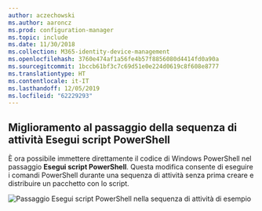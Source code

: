 ```yaml
---
author: aczechowski
ms.author: aaroncz
ms.prod: configuration-manager
ms.topic: include
ms.date: 11/30/2018
ms.collection: M365-identity-device-management
ms.openlocfilehash: 3760e474af1a56fe4b57f8856080d4414fd0a90a
ms.sourcegitcommit: 1bccb61bf3c7c69d51e0e224d0619c8f608e8777
ms.translationtype: HT
ms.contentlocale: it-IT
ms.lasthandoff: 12/05/2019
ms.locfileid: "62229293"
---
```

## <a name="bkmk_posh"></a> Miglioramento al passaggio della sequenza di attività Esegui script PowerShell
<!--1359389-->
È ora possibile immettere direttamente il codice di Windows PowerShell nel passaggio **Esegui script PowerShell**. Questa modifica consente di eseguire i comandi PowerShell durante una sequenza di attività senza prima creare e distribuire un pacchetto con lo script.

![Passaggio Esegui script PowerShell nella sequenza di attività di esempio](../../media/1359389-powershell-ts-step.png)


